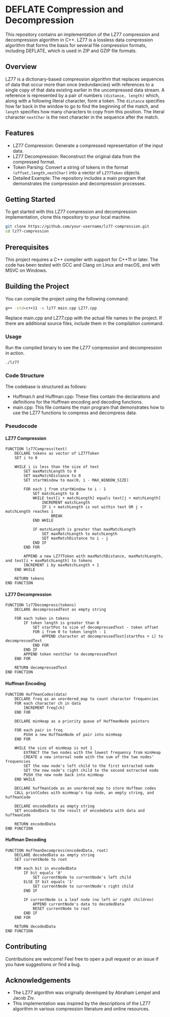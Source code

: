 # DEFLATE Compression and Decompression

This repository contains an implementation of the LZ77 compression and decompression algorithm in C++. LZ77 is a lossless data compression algorithm that forms the basis for several file compression formats, including DEFLATE, which is used in ZIP and GZIP file formats.

## Overview

LZ77 is a dictionary-based compression algorithm that replaces sequences of data that occur more than once (redundancies) with references to a single copy of that data existing earlier in the uncompressed data stream. A reference is represented by a pair of numbers `(distance, length)` which, along with a following literal character, form a token. The `distance` specifies how far back in the window to go to find the beginning of the match, and `length` specifies how many characters to copy from this position. The literal character `nextChar` is the next character in the sequence after the match.

## Features

- LZ77 Compression: Generate a compressed representation of the input data.
- LZ77 Decompression: Reconstruct the original data from the compressed format.
- Token Parsing: Convert a string of tokens in the format `(offset,length,nextChar)` into a vector of `LZ77Token` objects.
- Detailed Example: The repository includes a main program that demonstrates the compression and decompression processes.

## Getting Started

To get started with this LZ77 compression and decompression implementation, clone this repository to your local machine.

```bash
git clone https://github.com/your-username/lz77-compression.git
cd lz77-compression
```
## Prerequisites
This project requires a C++ compiler with support for C++11 or later. The code has been tested with GCC and Clang on Linux and macOS, and with MSVC on Windows.

## Building the Project

You can compile the project using the following command:
```bash
g++ -std=c++11 -o lz77 main.cpp LZ77.cpp
```
Replace main.cpp and LZ77.cpp with the actual file names in the project. If there are additional source files, include them in the compilation command.

### Usage

Run the compiled binary to see the LZ77 compression and decompression in action.

```bash
./lz77
```

### Code Structure
The codebase is structured as follows:

- Huffman.h and Huffman.cpp: These files contain the declarations and definitions for the Huffman encoding and decoding functions.
- main.cpp: This file contains the main program that demonstrates how to use the LZ77 functions to compress and decompress data.

### Pseudocode

#### LZ77 Compression
```pseudocode
FUNCTION lz77Compress(text)
    DECLARE tokens as vector of LZ77Token
    SET i to 0

    WHILE i is less than the size of text
        SET maxMatchLength to 0
        SET maxMatchDistance to 0
        SET startWindow to max(0, i - MAX_WINDOW_SIZE)

        FOR each j from startWindow to i - 1
            SET matchLength to 0
            WHILE text[i + matchLength] equals text[j + matchLength]
                INCREMENT matchLength
                IF i + matchLength is not within text OR j + matchLength reaches i
                    BREAK
            END WHILE

            IF matchLength is greater than maxMatchLength
                SET maxMatchLength to matchLength
                SET maxMatchDistance to i - j
            END IF
        END FOR

        APPEND a new LZ77Token with maxMatchDistance, maxMatchLength, and text[i + maxMatchLength] to tokens
        INCREMENT i by maxMatchLength + 1
    END WHILE

    RETURN tokens
END FUNCTION
```
#### LZ77 Decompression
```pseudocode
FUNCTION lz77Decompress(tokens)
    DECLARE decompressedText as empty string

    FOR each token in tokens
        IF token length is greater than 0
            SET startPos to size of decompressedText - token offset
            FOR i from 0 to token length - 1
                APPEND character at decompressedText[startPos + i] to decompressedText
            END FOR
        END IF
        APPEND token nextChar to decompressedText
    END FOR

    RETURN decompressedText
END FUNCTION
```
#### Huffman Encoding
```pseudocode
FUNCTION HuffmanCodes(data)
    DECLARE freq as an unordered_map to count character frequencies
    FOR each character ch in data
        INCREMENT freq[ch]
    END FOR

    DECLARE minHeap as a priority queue of HuffmanNode pointers

    FOR each pair in freq
        PUSH a new HuffmanNode of pair into minHeap
    END FOR

    WHILE the size of minHeap is not 1
        EXTRACT the two nodes with the lowest frequency from minHeap
        CREATE a new internal node with the sum of the two nodes' frequencies
        SET the new node's left child to the first extracted node
        SET the new node's right child to the second extracted node
        PUSH the new node back into minHeap
    END WHILE

    DECLARE huffmanCode as an unordered_map to store Huffman codes
    CALL printCodes with minHeap's top node, an empty string, and huffmanCode

    DECLARE encodedData as empty string
    SET encodedData to the result of encodeData with data and huffmanCode

    RETURN encodedData
END FUNCTION
```
#### Huffman Decoding
```pseudocode
FUNCTION HuffmanDecompress(encodedData, root)
    DECLARE decodedData as empty string
    SET currentNode to root

    FOR each bit in encodedData
        IF bit equals '0'
            SET currentNode to currentNode's left child
        ELSE IF bit equals '1'
            SET currentNode to currentNode's right child
        END IF

        IF currentNode is a leaf node (no left or right children)
            APPEND currentNode's data to decodedData
            RESET currentNode to root
        END IF
    END FOR

    RETURN decodedData
END FUNCTION
```

## Contributing
Contributions are welcome! Feel free to open a pull request or an issue if you have suggestions or find a bug.

## Acknowledgements

- The LZ77 algorithm was originally developed by Abraham Lempel and Jacob Ziv.
- This implementation was inspired by the descriptions of the LZ77 algorithm in various compression literature and online resources.
